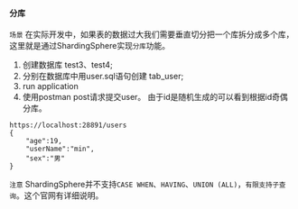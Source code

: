 
#### 分库

`场景` 在实际开发中，如果表的数据过大我们需要垂直切分把一个库拆分成多个库，这里就是通过ShardingSphere实现`分库`功能。

1. 创建数据库 test3、test4;
2. 分别在数据库中用user.sql语句创建 tab_user;
3. run application
4. 使用postman post请求提交user。 由于id是随机生成的可以看到根据id奇偶分库。
```url
https://localhost:28891/users
{
    "age":19,
    "userName":"min",
    "sex":"男"
}
```

`注意` ShardingSphere并不支持`CASE WHEN`、`HAVING`、`UNION (ALL)`，`有限支持子查询`。这个官网有详细说明。